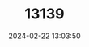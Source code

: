---
title: "13139"
category: "Melonycteris melanops"
draft: false
date: 2024-02-22 13:03:50
languages:
  English: ["Black-bellied Blossom Bat", "Bismarck Blossom Bat"]
---